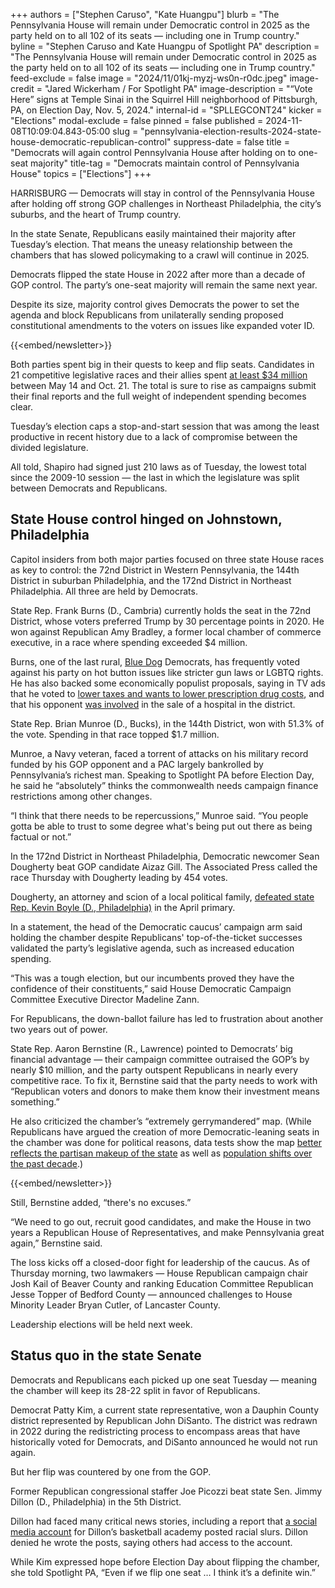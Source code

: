 +++
authors = ["Stephen Caruso", "Kate Huangpu"]
blurb = "The Pennsylvania House will remain under Democratic control in 2025 as the party held on to all 102 of its seats — including one in Trump country."
byline = "Stephen Caruso and Kate Huangpu of Spotlight PA"
description = "The Pennsylvania House will remain under Democratic control in 2025 as the party held on to all 102 of its seats — including one in Trump country."
feed-exclude = false
image = "2024/11/01kj-myzj-ws0n-r0dc.jpeg"
image-credit = "Jared Wickerham / For Spotlight PA"
image-description = "“Vote Here” signs at Temple Sinai in the Squirrel Hill neighborhood of Pittsburgh, PA, on Election Day, Nov. 5, 2024."
internal-id = "SPLLEGCONT24"
kicker = "Elections"
modal-exclude = false
pinned = false
published = 2024-11-08T10:09:04.843-05:00
slug = "pennsylvania-election-results-2024-state-house-democratic-republican-control"
suppress-date = false
title = "Democrats will again control Pennsylvania House after holding on to one-seat majority"
title-tag = "Democrats maintain control of Pennsylvania House"
topics = ["Elections"]
+++

HARRISBURG —&nbsp;Democrats will stay in control of the Pennsylvania House after holding off strong GOP challenges in Northeast Philadelphia, the city’s suburbs, and the heart of Trump country.

In the state Senate, Republicans easily maintained their majority after Tuesday’s election. That means the uneasy relationship between the chambers that has slowed policymaking to a crawl will continue in 2025.

Democrats flipped the state House in 2022 after more than a decade of GOP control. The party’s one-seat majority will remain the same next year.

Despite its size, majority control gives Democrats the power to set the agenda and block Republicans from unilaterally sending proposed constitutional amendments to the voters on issues like expanded voter ID.

{{<embed/newsletter>}}

Both parties spent big in their quests to keep and flip seats. Candidates in 21 competitive legislative races and their allies spent <a href="https://www.spotlightpa.org/news/2024/11/pennsylvania-election-2024-state-house-senate-majority-spending/">at least $34 million</a> between May 14 and Oct. 21. The total is sure to rise as campaigns submit their final reports and the full weight of independent spending becomes clear.

Tuesday’s election caps a stop-and-start session that was among the least productive in recent history due to a lack of compromise between the divided legislature.

All told, Shapiro had signed just 210 laws as of Tuesday, the lowest total since the 2009-10 session — the last in which the legislature was split between Democrats and Republicans.

## State House control hinged on Johnstown, Philadelphia

Capitol insiders from both major parties focused on three state House races as key to control: the 72nd District in Western Pennsylvania, the 144th District in suburban Philadelphia, and the 172nd District in Northeast Philadelphia. All three are held by Democrats.

State Rep. Frank Burns (D., Cambria) currently holds the seat in the 72nd District, whose voters preferred Trump by 30 percentage points in 2020. He won<strong> </strong>against Republican Amy Bradley, a former local chamber of commerce executive, in a race where spending exceeded $4 million.

Burns, one of the last rural, <a href="https://en.wikipedia.org/wiki/Blue_Dog_Coalition">Blue Dog</a> Democrats, has frequently voted against his party on hot button issues like stricter gun laws or LGBTQ rights. He has also backed some economically populist proposals, saying in TV ads that he voted to <a href="https://www.facebook.com/100011402108097/videos/376707458826952/">lower taxes and wants to lower prescription drug costs</a>, and that his opponent <a href="https://www.facebook.com/100011402108097/videos/859206508969148/">was involved</a> in the sale of a hospital in the district.

State Rep. Brian Munroe (D., Bucks), in the 144th District, won with 51.3% of the vote. Spending in that race topped $1.7 million.

Munroe, a Navy veteran, faced a torrent of attacks on his military record funded by his GOP opponent and a PAC largely bankrolled by Pennsylvania’s richest man. Speaking to Spotlight PA before Election Day, he said he “absolutely” thinks the commonwealth needs campaign finance restrictions among other changes.

“I think that there needs to be repercussions,” Munroe said. “You people gotta be able to trust to some degree what&#39;s being put out there as being factual or not.”

In the 172nd District in Northeast Philadelphia, Democratic newcomer Sean Dougherty beat GOP candidate Aizaz Gill. The Associated Press called the race Thursday with Dougherty leading by 454 votes.

Dougherty, an attorney and scion of a local political family, <a href="https://www.spotlightpa.org/news/2024/04/pennsylvania-election-results-2024-primary-state-house-bryan-cutler-kevin-boyle-incumbents/">defeated state Rep. Kevin Boyle (D., Philadelphia)</a> in the April primary.

In a statement, the head of the Democratic caucus’ campaign arm said holding the chamber despite Republicans&#39; top-of-the-ticket successes validated the party’s legislative agenda, such as increased education spending.

“This was a tough election, but our incumbents proved they have the confidence of their constituents,” said House Democratic Campaign Committee Executive Director Madeline Zann.

For Republicans, the down-ballot failure has led to frustration about another two years out of power.

State Rep. Aaron Bernstine (R., Lawrence) pointed to Democrats’ big financial advantage — their campaign committee outraised the GOP’s by nearly $10 million, and the party outspent Republicans in nearly every competitive race. To fix it, Bernstine said that the party needs to work with “Republican voters and donors to make them know their investment means something.”

He also criticized the chamber’s “extremely gerrymandered” map. (While Republicans have argued the creation of more Democratic-leaning seats in the chamber was done for political reasons, data tests show the map <a href="https://www.spotlightpa.org/news/2022/02/pennsylvania-redistricting-final-state-house-map-analysis-score/">better reflects the partisan makeup of the state</a> as well as <a href="https://www.spotlightpa.org/news/2021/08/pa-redistricting-2020-census-data-takeaways/">population shifts over the past decade</a>.)

{{<embed/newsletter>}}

Still, Bernstine added, “there&#39;s no excuses.”

“We need to go out, recruit good candidates, and make the House in two years a Republican House of Representatives, and make Pennsylvania great again,” Bernstine said.

The loss kicks off a closed-door fight for leadership of the caucus. As of Thursday morning, two lawmakers — House Republican campaign chair Josh Kail of Beaver County and ranking Education Committee Republican Jesse Topper of Bedford County — announced challenges to House Minority Leader Bryan Cutler, of Lancaster County.

Leadership elections will be held next week.

## Status quo in the state Senate

Democrats and Republicans each picked up one seat Tuesday — meaning the chamber will keep its 28-22 split in favor of Republicans.

Democrat Patty Kim, a current state representative, won a Dauphin County district represented by Republican John DiSanto. The district was redrawn in 2022 during the redistricting process to encompass areas that have historically voted for Democrats, and DiSanto announced he would not run again.

But her flip was countered by one from the GOP.

Former Republican congressional staffer Joe Picozzi beat state Sen. Jimmy Dillon (D., Philadelphia) in the 5th District.

Dillon had faced many critical news stories, including a report that <a href="https://www.nbcphiladelphia.com/news/politics/pennsylvania-philadelphia-democratic-sen-jimmy-dillon-denies-writing-racist-homophobic-tweets/3979929/">a social media account</a> for Dillon’s basketball academy posted racial slurs. Dillon denied he wrote the posts, saying others had access to the account.

While Kim expressed hope before Election Day about flipping the chamber, she told Spotlight PA, “Even if we flip one seat … I think it’s a definite win.”

